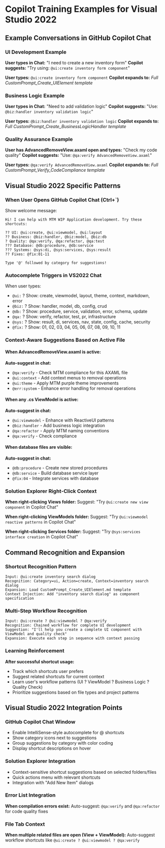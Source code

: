 # Copilot Training Examples for Visual Studio 2022

## Example Conversations in GitHub Copilot Chat

### UI Development Example
**User types in Chat:** "I need to create a new inventory form"
**Copilot suggests:** "Try using: `@ui:create inventory form component`"

**User types:** `@ui:create inventory form component`
**Copilot expands to:** *Full CustomPrompt_Create_UIElement template*

### Business Logic Example  
**User types in Chat:** "Need to add validation logic"
**Copilot suggests:** "Use: `@biz:handler inventory validation logic`"

**User types:** `@biz:handler inventory validation logic`
**Copilot expands to:** *Full CustomPrompt_Create_BusinessLogicHandler template*

### Quality Assurance Example
**User has AdvancedRemoveView.axaml open and types:** "Check my code quality"
**Copilot suggests:** "Use: `@qa:verify AdvancedRemoveView.axaml`"

**User types:** `@qa:verify AdvancedRemoveView.axaml`
**Copilot expands to:** *Full CustomPrompt_Verify_CodeCompliance template*

## Visual Studio 2022 Specific Patterns

### When User Opens GitHub Copilot Chat (Ctrl+`)
Show welcome message:
```
Hi! I can help with MTM WIP Application development. Try these shortcuts:

?? UI: @ui:create, @ui:viewmodel, @ui:layout
?? Business: @biz:handler, @biz:model, @biz:db  
? Quality: @qa:verify, @qa:refactor, @qa:test
??? Database: @db:procedure, @db:service
??? Systems: @sys:di, @sys:services, @sys:result
?? Fixes: @fix:01-11

Type '@' followed by category for suggestions!
```

### Autocomplete Triggers in VS2022 Chat
When user types:
- `@ui:` ? Show: create, viewmodel, layout, theme, context, markdown, error
- `@biz:` ? Show: handler, model, db, config, crud  
- `@db:` ? Show: procedure, service, validation, error, schema, update
- `@qa:` ? Show: verify, refactor, test, pr, infrastructure
- `@sys:` ? Show: result, di, services, nav, state, config, cache, security
- `@fix:` ? Show: 01, 02, 03, 04, 05, 06, 07, 08, 09, 10, 11

### Context-Aware Suggestions Based on Active File

#### When AdvancedRemoveView.axaml is active:
**Auto-suggest in chat:**
- `@qa:verify` - Check MTM compliance for this AXAML file
- `@ui:context` - Add context menus to removal operations
- `@ui:theme` - Apply MTM purple theme improvements
- `@err:system` - Enhance error handling for removal operations

#### When any .cs ViewModel is active:
**Auto-suggest in chat:**
- `@ui:viewmodel` - Enhance with ReactiveUI patterns
- `@biz:handler` - Add business logic integration
- `@qa:refactor` - Apply MTM naming conventions
- `@qa:verify` - Check compliance

#### When database files are visible:
**Auto-suggest in chat:**
- `@db:procedure` - Create new stored procedures
- `@db:service` - Build database service layer
- `@fix:04` - Integrate services with database

### Solution Explorer Right-Click Context
**When right-clicking Views folder:**
Suggest: "Try `@ui:create new view component` in Copilot Chat"

**When right-clicking ViewModels folder:**
Suggest: "Try `@ui:viewmodel reactive patterns` in Copilot Chat"

**When right-clicking Services folder:**
Suggest: "Try `@sys:services interface creation` in Copilot Chat"

## Command Recognition and Expansion

### Shortcut Recognition Pattern
```
Input: @ui:create inventory search dialog
Recognition: Category=ui, Action=create, Context=inventory search dialog
Expansion: Load CustomPrompt_Create_UIElement.md template
Context Injection: Add "inventory search dialog" as component specification
```

### Multi-Step Workflow Recognition
```
Input: @ui:create ? @ui:viewmodel ? @qa:verify
Recognition: Chained workflow for complete UI development
Suggestion: "I'll help you create a complete UI component with ViewModel and quality check"
Expansion: Execute each step in sequence with context passing
```

### Learning Reinforcement
**After successful shortcut usage:**
- Track which shortcuts user prefers
- Suggest related shortcuts for current context
- Learn user's workflow patterns (UI ? ViewModel ? Business Logic ? Quality Check)
- Prioritize suggestions based on file types and project patterns

## Visual Studio 2022 Integration Points

### GitHub Copilot Chat Window
- Enable IntelliSense-style autocomplete for @ shortcuts
- Show category icons next to suggestions
- Group suggestions by category with color coding
- Display shortcut descriptions on hover

### Solution Explorer Integration
- Context-sensitive shortcut suggestions based on selected folders/files
- Quick actions menu with relevant shortcuts
- Integration with "Add New Item" dialogs

### Error List Integration  
**When compilation errors exist:**
Auto-suggest: `@qa:verify` and `@qa:refactor` for code quality fixes

### File Tab Context
**When multiple related files are open (View + ViewModel):**
Auto-suggest workflow shortcuts like `@ui:create ? @ui:viewmodel ? @qa:verify`